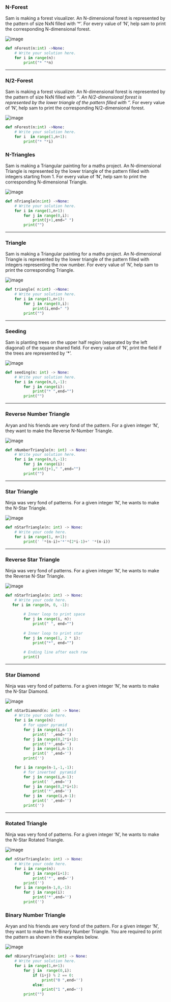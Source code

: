 ### N-Forest
Sam is making a forest visualizer. An N-dimensional forest is represented by the pattern of size NxN filled with ‘*’. For every value of ‘N’, help sam to print the corresponding N-dimensional forest.

![image](https://github.com/user-attachments/assets/ab9b1119-296b-4b86-ab0a-3cae44465da6)
```python
def nForest(n:int) ->None:
    # Write your solution here.
    for i in range(n):
        print("* "*n)
```

----

### N/2-Forest
Sam is making a forest visualizer. An N-dimensional forest is represented by the pattern of size NxN filled with ‘*’. An N/2-dimensional forest is represented by the lower triangle of the pattern filled with ‘*’. For every value of ‘N’, help sam to print the corresponding N/2-dimensional forest.

![image](https://github.com/user-attachments/assets/2de38d8e-d289-4acc-bfb3-94de7d24177b)
```python
def nForest(n:int) ->None:
    # Write your solution here.
    for i  in range(1,n+1):
        print("* "*i)
```

###  N-Triangles
Sam is making a Triangular painting for a maths project. An N-dimensional Triangle is represented by the lower triangle of the pattern filled with integers starting from 1. For every value of ‘N’, help sam to print the corresponding N-dimensional Triangle.

![image](https://github.com/user-attachments/assets/2d51c41c-db83-47c7-8550-82e81d317d2b)
```python
def nTriangle(n:int) ->None:
    # Write your solution here.
    for i in range(1,n+1):
        for j in range(0,i):
            print(j+1,end=" ")
        print("")
```

----

###  Triangle
Sam is making a Triangular painting for a maths project. An N-dimensional Triangle is represented by the lower triangle of the pattern filled with integers representing the row number. For every value of ‘N’, help sam to print the corresponding Triangle.

![image](https://github.com/user-attachments/assets/87f8b991-2957-4d3f-a7f7-3ca7579cb45b)
```python
def triangle( n:int) ->None:
    # Write your solution here.
    for i in range(1,n+1):
        for j in range(0,i):
            print(i,end=" ")
        print("")
```

----

### Seeding
Sam is planting trees on the upper half region (separated by the left diagonal) of the square shared field. For every value of ‘N’, print the field if the trees are represented by ‘*’.

![image](https://github.com/user-attachments/assets/a826f27a-61a6-4415-8d65-f81bf6bd19b0)
```python
def seeding(n: int) -> None:
    # Write your solution here.
    for i in range(n,0,-1):
        for j in range(i):
            print("* ",end="")
        print("")
```

----

### Reverse Number Triangle
Aryan and his friends are very fond of the pattern. For a given integer ‘N’, they want to make the Reverse N-Number Triangle.

![image](https://github.com/user-attachments/assets/028d3f0e-03b2-471e-b324-0c9691aec57a)
```python
def nNumberTriangle(n: int) -> None:
    # Write your solution here.
    for i in range(n,0,-1):
        for j in range(i):
            print(j+1," ",end="")
        print("")
```

----

### Star Triangle
Ninja was very fond of patterns. For a given integer ‘N’, he wants to make the N-Star Triangle.

![image](https://github.com/user-attachments/assets/24add8c4-ce23-4df1-b5a3-372634464dad)
```python
def nStarTriangle(n: int) -> None:
    # Write your code here.
    for i in range(1, n+1):
        print(' '*(n-i)+'*'*(2*i-1)+' '*(n-i))
```

----

### Reverse Star Triangle
Ninja was very fond of patterns. For a given integer ‘N’, he wants to make the Reverse N-Star Triangle.

![image](https://github.com/user-attachments/assets/2e2ecd5b-7f86-4ba9-af87-89e8a81c289c)
```python
def nStarTriangle(n: int) -> None:
    # Write your code here.
   for i in range(n, 0, -1):
    
        # Inner loop to print space
        for j in range(i, n):
            print(" ", end="")
        
        # Inner loop to print star
        for j in range(1, 2 * i):
            print("*", end="")
        
        # Ending line after each row
        print()
```

----

### Star Diamond
Ninja was very fond of patterns. For a given integer ‘N’, he wants to make the N-Star Diamond.

![image](https://github.com/user-attachments/assets/a7765084-c83a-4a3f-9746-3364b7f32fae)
```python
def nStarDiamond(n: int) -> None:
    # Write your code here.
    for i in range(n):
        # for upper pyramid
        for j in range(i,n-1):
            print(' ',end='')
        for j in range(0,2*i+1):
            print('*',end='')
        for j in range(i,n-1):
            print(' ',end='')
        print('')

    for i in range(n-1,-1,-1):
        # for inverted  pyramid
        for j in range(i,n-1):
            print(' ',end='')
        for j in range(0,2*i+1):
            print('*',end='')
        for j in  range(i,n-1):
            print(' ',end='')
        print('')
```
----

### Rotated Triangle
Ninja was very fond of patterns. For a given integer ‘N’, he wants to make the N-Star Rotated Triangle.

![image](https://github.com/user-attachments/assets/82d07cd1-e023-4d0d-8a91-5511419479a2)
```python
def nStarTriangle(n: int) -> None:
    # Write your code here.
    for i in range(n):
        for j in range(i+1):
            print('*', end='')
        print('')
    for i in range(n-1,0,-1):
        for j in range(i):
            print('*',end='')
        print('')
```

### Binary Number Triangle
Aryan and his friends are very fond of the pattern. For a given integer ‘N’, they want to make the N-Binary Number Triangle. You are required to print the pattern as shown in the examples below.

![image](https://github.com/user-attachments/assets/4f1db9ef-a903-4777-9b0e-41eaa61d84da)
```python
def nBinaryTriangle(n: int) -> None:
    # Write your solution here.
    for i in range(1,n+1):
        for j in  range(0,i):
            if (i+j) % 2 == 0:
                print("0 ",end='')
            else:
                print("1 ",end='')
        print("")
```
